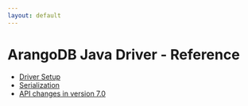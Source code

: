 ```yaml
---
layout: default
---
```

# ArangoDB Java Driver - Reference

- [Driver Setup](java-reference-setup.html)
- [Serialization](java-reference-serialization.html)
- [API changes in version 7.0](java-changes-v7.html)
